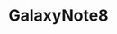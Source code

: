 ---
title: GalaxyNote8
crosslinks:
- youtubefactsbot
- GalaxyS8
- youtubot
- livven
- tmobile
- GalaxyS7
- john_yukis_bots
- galaxyphotography
- samsung
- Android
- anti_gif_bot
- galaxys8
- Gear360
- GalaxyNote7
- u_imguralbumbot
- androidthemes
- iphone
- Bestbuy
- MassdropBot
- tmsbmeta
---